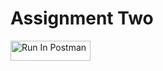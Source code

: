 # Assignment Two
[<img src="https://run.pstmn.io/button.svg" alt="Run In Postman" style="width: 128px; height: 32px;">](https://app.getpostman.com/run-collection/41496288-afeb6603-ff10-41f5-bd9b-03b2c83a6403?action=collection%2Ffork&source=rip_markdown&collection-url=entityId%3D41496288-afeb6603-ff10-41f5-bd9b-03b2c83a6403%26entityType%3Dcollection%26workspaceId%3Dcc3bad96-7c40-4ea9-beba-0873405461fa#?env%5Braphael-hw2%5D=W3sia2V5IjoiSldUIiwidmFsdWUiOiIiLCJlbmFibGVkIjp0cnVlLCJ0eXBlIjoiYW55Iiwic2Vzc2lvblZhbHVlIjoiSldULi4uIiwiY29tcGxldGVTZXNzaW9uVmFsdWUiOiJKV1QgZXlKaGJHY2lPaUpJVXpJMU5pSXNJblI1Y0NJNklrcFhWQ0o5LmV5SnBaQ0k2SWpReU1qZ3paVEZrT1RFMVl6azNaRGt4Wm1ObE9XRmlabVkwTm1GbU5qZ3lORE13WVRjelptUWlMQ0oxYzJWeWJtRnRaU0k2SW1KaGRHMWhiaUlzSW1saGRDSTZNVGMwTURFM09EVTNNSDAuVGVXYVVoSVRZaVZieGFaWERxM0tuZFY1M3RVdVRmcGFWNV9fTnRhRVBlMCIsInNlc3Npb25JbmRleCI6MH1d)

 



